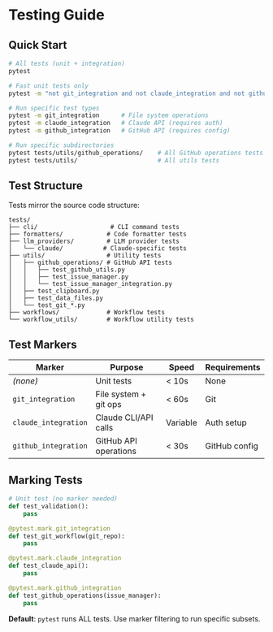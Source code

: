 # Testing Guide

## Quick Start

```bash
# All tests (unit + integration)
pytest

# Fast unit tests only
pytest -m "not git_integration and not claude_integration and not github_integration"

# Run specific test types
pytest -m git_integration      # File system operations
pytest -m claude_integration   # Claude API (requires auth)
pytest -m github_integration   # GitHub API (requires config)

# Run specific subdirectories
pytest tests/utils/github_operations/    # All GitHub operations tests
pytest tests/utils/                      # All utils tests
```

## Test Structure

Tests mirror the source code structure:

```
tests/
├── cli/                    # CLI command tests
├── formatters/            # Code formatter tests
├── llm_providers/         # LLM provider tests
│   └── claude/           # Claude-specific tests
├── utils/                 # Utility tests
│   ├── github_operations/ # GitHub API tests
│   │   ├── test_github_utils.py
│   │   ├── test_issue_manager.py
│   │   └── test_issue_manager_integration.py
│   ├── test_clipboard.py
│   ├── test_data_files.py
│   └── test_git_*.py
├── workflows/             # Workflow tests
└── workflow_utils/        # Workflow utility tests
```

## Test Markers

| Marker | Purpose | Speed | Requirements |
|--------|---------|-------|--------------|
| *(none)* | Unit tests | < 10s | None |
| `git_integration` | File system + git ops | < 60s | Git |
| `claude_integration` | Claude CLI/API calls | Variable | Auth setup |
| `github_integration` | GitHub API operations | < 30s | GitHub config |

## Marking Tests

```python
# Unit test (no marker needed)
def test_validation():
    pass

@pytest.mark.git_integration  
def test_git_workflow(git_repo):
    pass

@pytest.mark.claude_integration
def test_claude_api():
    pass

@pytest.mark.github_integration
def test_github_operations(issue_manager):
    pass
```

**Default**: `pytest` runs ALL tests. Use marker filtering to run specific subsets.
